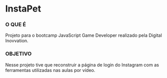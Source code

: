 # InstaPet  

### O QUE É
Projeto para o bootcamp JavaScript Game Developer realizado pela Digital Inovvation.

### OBJETIVO
Nesse projeto tive que reconstruir a página de login do Instagram com as ferramentas utilizadas nas aulas por vídeo.


